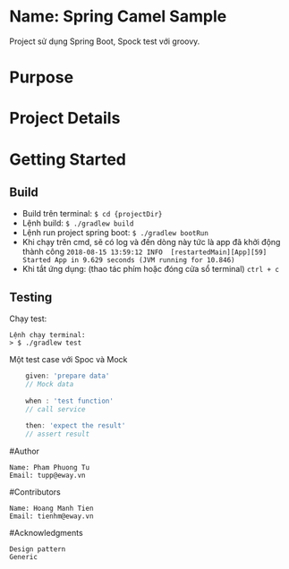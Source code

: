 # Name: Spring Camel Sample 
Project sử dụng Spring Boot, Spock test với groovy.

# Purpose 
   
# Project Details  

# Getting Started
## Build
- Build trên terminal:
``$ cd {projectDir}``
- Lệnh build: 
``$ ./gradlew build``
- Lệnh run project spring boot: 
``$ ./gradlew bootRun``
- Khi chạy trên cmd, sẽ có log và đến dòng này tức là app đã khởi động thành công
``
2018-08-15 13:59:12 INFO  [restartedMain][App][59] Started App in 9.629 seconds (JVM running for 10.846)
``
- Khi tắt ứng dụng: (thao tác phím hoặc đóng cửa sổ terminal)
``ctrl + c``

## Testing
Chạy test:
```
Lệnh chạy terminal:
> $ ./gradlew test
```

Một test case với Spoc và Mock

```groovy
    given: 'prepare data'
    // Mock data
        
    when : 'test function'
    // call service
        
    then: 'expect the result'
    // assert result
```
#Author

```
Name: Pham Phuong Tu
Email: tupp@eway.vn
```
#Contributors
```
Name: Hoang Manh Tien
Email: tienhm@eway.vn
```

#Acknowledgments
```
Design pattern
Generic
```
